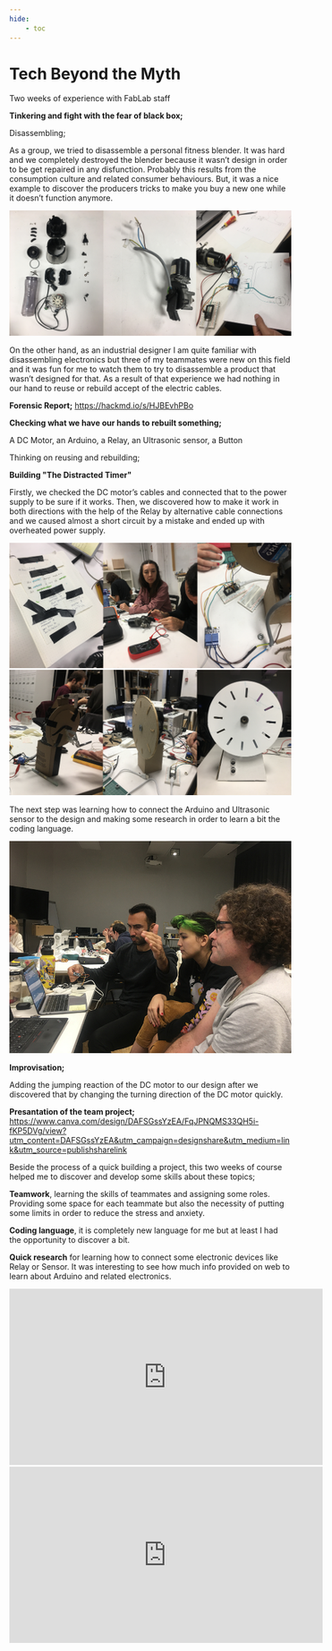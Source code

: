 ```yaml
---
hide:
    - toc
---
```


# Tech Beyond the Myth

Two weeks of experience with FabLab staff

**Tinkering and fight with the fear of black box;**

Disassembling;

As a group, we tried to disassemble a personal fitness blender. It was hard and we completely destroyed the blender because it wasn’t design in order to be get repaired in any disfunction. Probably this results from the consumption culture and related consumer behaviours. But, it was a nice example to discover the producers tricks to make you buy a new one while it doesn’t function anymore.  

![](../images/disassemble.jpg)

On the other hand, as an industrial designer I am quite familiar with disassembling electronics but three of my teammates were new on this field and it was fun for me to watch them to try to disassemble a product that wasn’t designed for that. As a result of that experience we had nothing in our hand to reuse or rebuild accept of the electric cables.

**Forensic Report;**
https://hackmd.io/s/HJBEvhPBo

**Checking what we have our hands to rebuilt something;**

A DC Motor, an Arduino, a Relay, an Ultrasonic sensor, a Button

Thinking on reusing and rebuilding;

**Building "The Distracted Timer"**

Firstly, we checked the DC motor’s cables and connected that to the power supply to be sure if it works. Then, we discovered how to make it work in both directions with the help of the Relay by alternative cable connections and we caused almost a short circuit by a mistake and ended up with overheated power supply.

![](../images/thingstorebuilt.jpg)
![](../images/rebuildingprocess.jpg)

The next step was learning how to connect the Arduino and Ultrasonic sensor to the design and making some research in order to learn a bit the coding language.

![](../images/sensor.jpg)

**Improvisation;**

Adding the jumping reaction of the DC motor to our design after we discovered that by changing the turning direction of the DC motor quickly.

**Presantation of the team project;**
https://www.canva.com/design/DAFSGssYzEA/FqJPNQMS33QH5i-fKP5DVg/view?utm_content=DAFSGssYzEA&utm_campaign=designshare&utm_medium=link&utm_source=publishsharelink

Beside the process of a quick building a project, this two weeks of course helped me to discover and develop some skills about these topics;

**Teamwork**, learning the skills of teammates and assigning some roles. Providing some space for each teammate but also the necessity of putting some limits in order to reduce the stress and anxiety.

**Coding language**, it is completely new language for me but at least I had the opportunity to discover a bit.

**Quick research** for learning how to connect some electronic devices like Relay or Sensor. It was interesting to see how much info provided on web to learn about Arduino and related electronics.

<p align="center">
<iframe width="560" height="315" src="https://www.youtube.com/embed/o3Lg-85AYJA" title="YouTube video player" frameborder="0" allow="accelerometer; autoplay; clipboard-write; encrypted-media; gyroscope; picture-in-picture" allowfullscreen></iframe>

<iframe width="560" height="315" src="https://www.youtube.com/embed/RXgDed9dVic" title="YouTube video player" frameborder="0" allow="accelerometer; autoplay; clipboard-write; encrypted-media; gyroscope; picture-in-picture" allowfullscreen></iframe>
